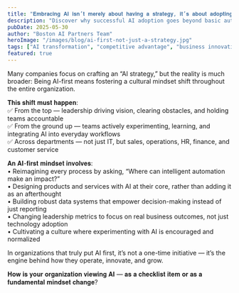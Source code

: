 ```yaml
---
title: "𝐄𝐦𝐛𝐫𝐚𝐜𝐢𝐧𝐠 𝐀𝐈 𝐢𝐬𝐧’𝐭 𝐦𝐞𝐫𝐞𝐥𝐲 𝐚𝐛𝐨𝐮𝐭 𝐡𝐚𝐯𝐢𝐧𝐠 𝐚 𝐬𝐭𝐫𝐚𝐭𝐞𝐠𝐲, 𝐢𝐭’𝐬 𝐚𝐛𝐨𝐮𝐭 𝐚𝐝𝐨𝐩𝐭𝐢𝐧𝐠 𝐚 𝐰𝐡𝐨𝐥𝐞 𝐧𝐞𝐰 𝐰𝐚𝐲 𝐨𝐟 𝐭𝐡𝐢𝐧𝐤𝐢𝐧𝐠!"
description: "Discover why successful AI adoption goes beyond basic automation and efficiency gains to create sustainable competitive advantages, drive innovation, and enable meaningful social impact."
pubDate: 2025-05-30
author: "Boston AI Partners Team"
heroImage: "/images/blog/ai-first-not-just-a-strategy.jpg"
tags: ["AI transformation", "competitive advantage", "business innovation", "AI strategy", "digital transformation", "Boston AI Partners"]
featured: true
---
```


Many companies focus on crafting an “AI strategy,” but the reality is much broader:
Being AI-first means fostering a cultural mindset shift throughout the entire organization.

𝐓𝐡𝐢𝐬 𝐬𝐡𝐢𝐟𝐭 𝐦𝐮𝐬𝐭 𝐡𝐚𝐩𝐩𝐞𝐧:<br />
 ✅ From the top — leadership driving vision, clearing obstacles, and holding teams accountable<br />
 ✅ From the ground up — teams actively experimenting, learning, and integrating AI into everyday workflows<br />
 ✅ Across departments — not just IT, but sales, operations, HR, finance, and customer service<br />

𝐀𝐧 𝐀𝐈-𝐟𝐢𝐫𝐬𝐭 𝐦𝐢𝐧𝐝𝐬𝐞𝐭 𝐢𝐧𝐯𝐨𝐥𝐯𝐞𝐬:<br />
 • Reimagining every process by asking, “Where can intelligent automation make an impact?”<br />
 • Designing products and services with AI at their core, rather than adding it as an afterthought<br />
 • Building robust data systems that empower decision-making instead of just reporting<br />
 • Changing leadership metrics to focus on real business outcomes, not just technology adoption<br />
 • Cultivating a culture where experimenting with AI is encouraged and normalized<br />

In organizations that truly put AI first, it’s not a one-time initiative — it’s the engine behind how they operate, innovate, and grow.

𝐇𝐨𝐰 𝐢𝐬 𝐲𝐨𝐮𝐫 𝐨𝐫𝐠𝐚𝐧𝐢𝐳𝐚𝐭𝐢𝐨𝐧 𝐯𝐢𝐞𝐰𝐢𝐧𝐠 𝐀𝐈 — 𝐚𝐬 𝐚 𝐜𝐡𝐞𝐜𝐤𝐥𝐢𝐬𝐭 𝐢𝐭𝐞𝐦 𝐨𝐫 𝐚𝐬 𝐚 𝐟𝐮𝐧𝐝𝐚𝐦𝐞𝐧𝐭𝐚𝐥 𝐦𝐢𝐧𝐝𝐬𝐞𝐭 𝐜𝐡𝐚𝐧𝐠𝐞?
